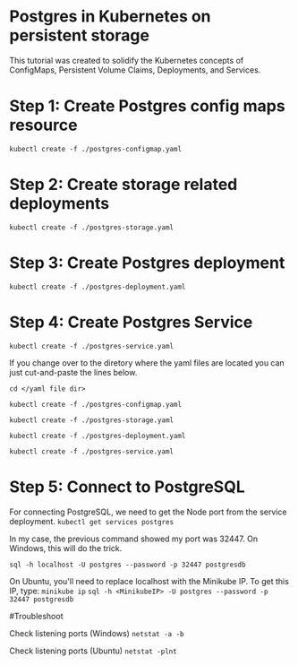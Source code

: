 

#  Postgres in Kubernetes on persistent storage

  This tutorial was created to solidify the Kubernetes concepts of ConfigMaps, Persistent Volume Claims, Deployments, and Services.

# Step 1: Create Postgres config maps resource
`kubectl create -f ./postgres-configmap.yaml`

# Step 2: Create storage related deployments
`kubectl create -f ./postgres-storage.yaml`

# Step 3: Create Postgres deployment
`kubectl create -f ./postgres-deployment.yaml`

# Step 4: Create Postgres Service 
`kubectl create -f ./postgres-service.yaml`

If you change over to the diretory where the yaml files are 
located you can just cut-and-paste the lines below.

`cd </yaml file dir>`

`kubectl create -f ./postgres-configmap.yaml`

`kubectl create -f ./postgres-storage.yaml`

`kubectl create -f ./postgres-deployment.yaml`

`kubectl create -f ./postgres-service.yaml`

# Step 5: Connect to PostgreSQL
For connecting PostgreSQL, we need to get the Node port from the service deployment.
`kubectl get services postgres`

In my case, the previous command showed my port was 32447.
On Windows, this will do the trick. 

`sql -h localhost -U postgres --password -p 32447 postgresdb`

On Ubuntu, you'll need to replace localhost with the Minikube IP. To get this IP, type:
`minikube ip`
`sql -h <MinikubeIP> -U postgres --password -p 32447 postgresdb`


#Troubleshoot

Check listening ports (Windows)
`netstat -a -b` 

Check listening ports (Ubuntu)
`netstat -plnt` 

